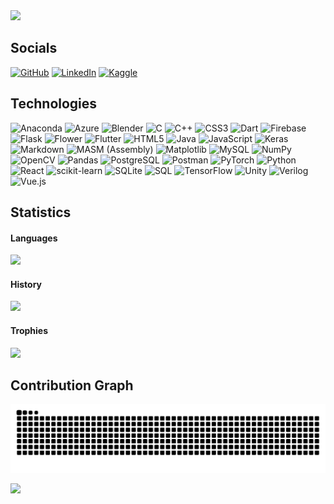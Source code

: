 <img src="https://capsule-render.vercel.app/api?type=waving&color=gradient&text=Hey%20there!%20I%27m%20Pranav&height=180&section=header"/>

## Socials
[![GitHub](https://img.shields.io/badge/GitHub-%23181717.svg?style=for-the-badge&logo=github&logoColor=white)]([https://linkedin.com/in/pranav-m-r](https://github.com/pranav-m-r)) [![LinkedIn](https://img.shields.io/badge/LinkedIn-%230077B5.svg?style=for-the-badge&logo=linkedin&logoColor=white)](https://linkedin.com/in/pranav-m-r) [![Kaggle](https://img.shields.io/badge/Kaggle-%2320BEFF.svg?style=for-the-badge&logo=kaggle&logoColor=white)]([https://linkedin.com/in/pranav-m-r](https://www.kaggle.com/pranavmr)) 

## Technologies
![Anaconda](https://img.shields.io/badge/Anaconda-%2344A833.svg?style=for-the-badge&logo=anaconda&logoColor=white)
![Azure](https://img.shields.io/badge/azure-%230072C6.svg?style=for-the-badge&logo=azure&logoColor=white)
![Blender](https://img.shields.io/badge/blender-%23F5792A.svg?style=for-the-badge&logo=blender&logoColor=white)
![C](https://img.shields.io/badge/c-%2300599C.svg?style=for-the-badge&logo=c&logoColor=white)
![C++](https://img.shields.io/badge/c++-%2300599C.svg?style=for-the-badge&logo=c%2B%2B&logoColor=white)
![CSS3](https://img.shields.io/badge/css3-%231572B6.svg?style=for-the-badge&logo=css3&logoColor=white)
![Dart](https://img.shields.io/badge/dart-%230175C2.svg?style=for-the-badge&logo=dart&logoColor=white)
![Firebase](https://img.shields.io/badge/firebase-%23039BE5.svg?style=for-the-badge&logo=firebase)
![Flask](https://img.shields.io/badge/flask-%23000.svg?style=for-the-badge&logo=flask&logoColor=white)
![Flower](https://img.shields.io/badge/flower-%23f6c915.svg?style=for-the-badge&logo=flower&logoColor=black)
![Flutter](https://img.shields.io/badge/Flutter-%2302569B.svg?style=for-the-badge&logo=Flutter&logoColor=white)
![HTML5](https://img.shields.io/badge/html5-%23E34F26.svg?style=for-the-badge&logo=html5&logoColor=white)
![Java](https://img.shields.io/badge/java-%23ED8B00.svg?style=for-the-badge&logo=openjdk&logoColor=white)
![JavaScript](https://img.shields.io/badge/javascript-%23323330.svg?style=for-the-badge&logo=javascript&logoColor=%23F7DF1E)
![Keras](https://img.shields.io/badge/Keras-%23D00000.svg?style=for-the-badge&logo=Keras&logoColor=white)
![Markdown](https://img.shields.io/badge/markdown-%23000000.svg?style=for-the-badge&logo=markdown&logoColor=white)
![MASM (Assembly)](https://img.shields.io/badge/MASM-%23000000.svg?style=for-the-badge&logo=assemblyscript&logoColor=white)
![Matplotlib](https://img.shields.io/badge/Matplotlib-%23ffffff.svg?style=for-the-badge&logo=Matplotlib&logoColor=black)
![MySQL](https://img.shields.io/badge/mysql-4479A1.svg?style=for-the-badge&logo=mysql&logoColor=white)
![NumPy](https://img.shields.io/badge/numpy-%23013243.svg?style=for-the-badge&logo=numpy&logoColor=white)
![OpenCV](https://img.shields.io/badge/opencv-%23white.svg?style=for-the-badge&logo=opencv&logoColor=white)
![Pandas](https://img.shields.io/badge/pandas-%23150458.svg?style=for-the-badge&logo=pandas&logoColor=white)
![PostgreSQL](https://img.shields.io/badge/postgres-%23316192.svg?style=for-the-badge&logo=postgresql&logoColor=white)
![Postman](https://img.shields.io/badge/postman-%23FF6C37.svg?style=for-the-badge&logo=postman&logoColor=white)
![PyTorch](https://img.shields.io/badge/PyTorch-%23EE4C2C.svg?style=for-the-badge&logo=PyTorch&logoColor=white)
![Python](https://img.shields.io/badge/python-3670A0?style=for-the-badge&logo=python&logoColor=ffdd54)
![React](https://img.shields.io/badge/react-%2320232a.svg?style=for-the-badge&logo=react&logoColor=%2361DAFB)
![scikit-learn](https://img.shields.io/badge/scikit--learn-%23F7931E.svg?style=for-the-badge&logo=scikit-learn&logoColor=white)
![SQLite](https://img.shields.io/badge/sqlite-%2307405e.svg?style=for-the-badge&logo=sqlite&logoColor=white)
![SQL](https://img.shields.io/badge/sql-%2300748F.svg?style=for-the-badge&logo=sqlite&logoColor=white)
![TensorFlow](https://img.shields.io/badge/TensorFlow-%23FF6F00.svg?style=for-the-badge&logo=TensorFlow&logoColor=white)
![Unity](https://img.shields.io/badge/unity-%23000000.svg?style=for-the-badge&logo=unity&logoColor=white)
![Verilog](https://img.shields.io/badge/verilog-%230072C6.svg?style=for-the-badge)
![Vue.js](https://img.shields.io/badge/vue.js-%2335495e.svg?style=for-the-badge&logo=vuedotjs&logoColor=%234FC08D)

## Statistics
#### Languages
![](https://github-readme-stats.vercel.app/api/top-langs/?username=pranav-m-r&theme=dark&hide_border=false&include_all_commits=true&count_private=false&layout=donut) <br>
#### History
![](https://nirzak-streak-stats.vercel.app/?user=pranav-m-r&theme=dark&hide_border=false)
#### Trophies
![](https://github-profile-trophy.vercel.app/?username=pranav-m-r&theme=radical&no-frame=false&no-bg=true&margin-w=4)

## Contribution Graph
![Snake animation](https://github.com/pranav-m-r/pranav-m-r/blob/output/github-contribution-grid-snake-dark.svg)

<img src="https://capsule-render.vercel.app/api?type=waving&color=gradient&height=120&section=footer"/>

